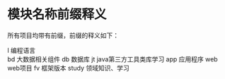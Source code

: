 # 模块名称前缀释义
    
所有项目均带有前缀，前缀的释义如下：

l       编程语言<br>
bd      大数据相关组件
db      数据库
jt      java第三方工具类库学习
app     应用程序
web     web项目
fv      框架版本
study   领域知识、学习



